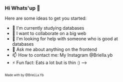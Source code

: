 ### Hi Whats'up 👋

Here are some ideas to get you started:

- 🌱 I'm currently studying databases
- 👯 I want to collaborate on a big web
- 🤔 I'm looking for help with someone who is good at databases
- 💬 Ask me about anything on the frontend
- 📫 How to contact me: My Instagram @Briella.yb
- ⚡ Fun fact: Eats a lot but is thin :)
-->


<!DOCTYPE html>
<html lang="en" >
<head>
  <meta charset="UTF-8">
  <title>CodePen - Solar System animation - Pure CSS</title>
  <link rel='stylesheet' href='https://fonts.googleapis.com/css?family=Lato:300'>
<link rel='stylesheet' href='https://cdnjs.cloudflare.com/ajax/libs/font-awesome/4.2.0/css/font-awesome.min.css'>
<style>
  *, *:before, *:after {
  padding: 0;
  margin: 0;
  box-sizing: border-box;
}

html, body {
  height: 100%;
  width: 100%;
}

body {
  font: normal 1em/1.45em "Helvetica Neue", Helvetica, Arial, sans-serif;
  -webkit-font-smoothing: antialiased;
  color: #fff;
  background: radial-gradient(ellipse at bottom, #1C2837 0%, #050608 100%);
  background-attachment: fixed;
}

h1 {
  font-weight: 300;
  font-size: 2.5em;
  text-transform: uppercase;
  font-family: Lato;
  line-height: 1.6em;
  letter-spacing: 0.1em;
}

a, a:visited {
  text-decoration: none;
  color: white;
  opacity: 0.7;
}
a:hover, a:visited:hover {
  opacity: 1;
}
a.icon, a:visited.icon {
  margin-right: 2px;
  padding: 3px;
}

.description {
  padding: 30px;
  position: absolute;
  top: 0;
  left: 0;
  width: 25%;
  z-index: 999;
}
.description p {
  font-size: 0.9em;
}
.description p + p {
  margin-top: 20px;
}
.description p.author {
  font-size: 0.7em;
}
.description p.author .fa-heart {
  color: #860014;
}

hr {
  margin: 26px 0;
  border: 0;
  border-top: 1px solid white;
  background: transparent;
  width: 25%;
  opacity: 0.1;
}

code {
  color: #ae94c0;
  font-family: Menlo, Monaco, Consolas, "Courier New", monospace;
  font-size: 0.9em;
}

.solar-syst {
  margin: 0 auto;
  width: 100%;
  height: 100%;
  position: relative;
}
.solar-syst:after {
  content: "";
  position: absolute;
  height: 2px;
  width: 2px;
  top: -2px;
  background: white;
  box-shadow: 709px 15px 0 0px rgba(255, 255, 255, 0.684) , 224px 158px 0 0px rgba(255,255,255, 0.965) , 910px 813px 0 0px rgba(255,255,255, 0.804) , 401px 32px 0 0px rgba(255,255,255, 0.514) , 1664px 1711px 0 0px rgba(255,255,255, 0.39) , 1481px 819px 0 0px rgba(255,255,255, 0.863) , 1195px 1311px 0 0px rgba(255,255,255, 0.567) , 835px 440px 0 0px rgba(255,255,255, 0.423) , 1372px 29px 0 0px rgba(255,255,255, 0.558) , 625px 609px 0 0px rgba(255,255,255, 0.644) , 253px 224px 0 0px rgba(255,255,255, 0.304) , 305px 43px 0 0px rgba(255,255,255, 0.569) , 387px 502px 0 0px rgba(255,255,255, 0.991) , 449px 1182px 0 0px rgba(255,255,255, 0.611) , 1560px 1717px 0 0px rgba(255,255,255, 0.985) , 1634px 438px 0 0px rgba(255,255,255, 0.437) , 598px 698px 0 0px rgba(255,255,255, 0.891) , 585px 1112px 0 0px rgba(255,255,255, 0.21) , 1651px 1075px 0 0px rgba(255,255,255, 0.536) , 425px 408px 0 0px rgba(255,255,255, 0.364) , 1661px 1010px 0 0px rgba(255,255,255, 0.48) , 1732px 1781px 0 0px rgba(255,255,255, 0.698) , 970px 949px 0 0px rgba(255,255,255, 0.808) , 1085px 1094px 0 0px rgba(255,255,255, 0.63) , 528px 265px 0 0px rgba(255,255,255, 0.106) , 1337px 804px 0 0px rgba(255,255,255, 0.64) , 1382px 1362px 0 0px rgba(255,255,255, 0.549) , 703px 57px 0 0px rgba(255,255,255, 0.568) , 1078px 1431px 0 0px rgba(255,255,255, 0.397) , 1127px 177px 0 0px rgba(255,255,255, 0.853) , 1203px 427px 0 0px rgba(255,255,255, 0.145) , 185px 267px 0 0px rgba(255,255,255, 0.686) , 1341px 1493px 0 0px rgba(255,255,255, 0.294) , 108px 1237px 0 0px rgba(255,255,255, 0.634) , 1651px 1760px 0 0px rgba(255,255,255, 0.614) , 1101px 1387px 0 0px rgba(255,255,255, 0.92) , 1184px 744px 0 0px rgba(255,255,255, 0.623) , 1670px 1576px 0 0px rgba(255,255,255, 0.894) , 504px 799px 0 0px rgba(255,255,255, 0.927) , 884px 1722px 0 0px rgba(255,255,255, 0.97) , 1619px 1539px 0 0px rgba(255,255,255, 0.86) , 1055px 156px 0 0px rgba(255,255,255, 0.281) , 771px 1064px 0 0px rgba(255,255,255, 0.947) , 1727px 1072px 0 0px rgba(255,255,255, 0.833) , 590px 617px 0 0px rgba(255,255,255, 0.718) , 825px 1096px 0 0px rgba(255,255,255, 0.469) , 821px 1483px 0 0px rgba(255,255,255, 0.83) , 167px 522px 0 0px rgba(255,255,255, 0.181) , 8px 1115px 0 0px rgba(255,255,255, 0.047) , 967px 1233px 0 0px rgba(255,255,255, 0.026) , 1196px 549px 0 0px rgba(255,255,255, 0.653) , 43px 884px 0 0px rgba(255,255,255, 0.311) , 347px 1088px 0 0px rgba(255,255,255, 0.725) , 392px 1536px 0 0px rgba(255,255,255, 0.683) , 661px 1441px 0 0px rgba(255,255,255, 0.493) , 747px 978px 0 0px rgba(255,255,255, 0.473) , 1233px 1443px 0 0px rgba(255,255,255, 0.949) , 1138px 1603px 0 0px rgba(255,255,255, 0.761) , 1748px 148px 0 0px rgba(255,255,255, 0.066) , 193px 328px 0 0px rgba(255,255,255, 0.654) , 1065px 692px 0 0px rgba(255,255,255, 0.872) , 1324px 1088px 0 0px rgba(255,255,255, 0.285) , 1382px 1755px 0 0px rgba(255,255,255, 0.594) , 779px 1732px 0 0px rgba(255,255,255, 0.576) , 621px 597px 0 0px rgba(255,255,255, 0.628) , 335px 662px 0 0px rgba(255,255,255, 0.484) , 1506px 1421px 0 0px rgba(255,255,255, 0.298) , 1091px 145px 0 0px rgba(255,255,255, 0.619) , 1113px 1037px 0 0px rgba(255,255,255, 0.511) , 257px 765px 0 0px rgba(255,255,255, 0.145) , 61px 1373px 0 0px rgba(255,255,255, 0.248) , 302px 1052px 0 0px rgba(255,255,255, 0.073) , 1438px 789px 0 0px rgba(255,255,255, 0.846) , 106px 531px 0 0px rgba(255,255,255, 0.241) , 987px 1599px 0 0px rgba(255,255,255, 0.104) , 224px 628px 0 0px rgba(255,255,255, 0.183) , 311px 1614px 0 0px rgba(255,255,255, 0.046) , 1353px 1273px 0 0px rgba(255,255,255, 0.056) , 1686px 1568px 0 0px rgba(255,255,255, 0.126) , 603px 1133px 0 0px rgba(255,255,255, 0.389) , 216px 332px 0 0px rgba(255,255,255, 0.89) , 732px 495px 0 0px rgba(255,255,255, 0.286) , 1790px 60px 0 0px rgba(255,255,255, 0.606) , 1639px 1693px 0 0px rgba(255,255,255, 0.35) , 988px 601px 0 0px rgba(255,255,255, 0.12) , 1670px 644px 0 0px rgba(255,255,255, 0.784) , 456px 1678px 0 0px rgba(255,255,255, 0.29) , 602px 1756px 0 0px rgba(255,255,255, 0.041) , 187px 466px 0 0px rgba(255,255,255, 0.854) , 680px 476px 0 0px rgba(255,255,255, 0.282) , 627px 1447px 0 0px rgba(255,255,255, 0.849) , 679px 506px 0 0px rgba(255,255,255, 0.832) , 1565px 1003px 0 0px rgba(255,255,255, 0.655) , 1366px 566px 0 0px rgba(255,255,255, 0.154) , 1239px 1331px 0 0px rgba(255,255,255, 0.056) , 1155px 781px 0 0px rgba(255,255,255, 0.124) , 530px 1209px 0 0px rgba(255,255,255, 0.76) , 1354px 1378px 0 0px rgba(255,255,255, 0.587) , 1556px 1662px 0 0px rgba(255,255,255, 0.937) , 627px 609px 0 0px rgba(255,255,255, 0.777) , 33px 1365px 0 0px rgba(255,255,255, 0.235) , 884px 1587px 0 0px rgba(255,255,255, 0.685) , 1029px 1469px 0 0px rgba(255,255,255, 0.764) , 320px 707px 0 0px rgba(255,255,255, 0.819) , 462px 379px 0 0px rgba(255,255,255, 0.551) , 1205px 695px 0 0px rgba(255,255,255, 0.431) , 1332px 137px 0 0px rgba(255,255,255, 0.387) , 565px 837px 0 0px rgba(255,255,255, 0.518) , 486px 947px 0 0px rgba(255,255,255, 0.645) , 1619px 523px 0 0px rgba(255,255,255, 0.275) , 36px 725px 0 0px rgba(255,255,255, 0.641) , 31px 1424px 0 0px rgba(255,255,255, 0.613) , 1135px 366px 0 0px rgba(255,255,255, 0.086) , 1350px 329px 0 0px rgba(255,255,255, 0.157) , 615px 1428px 0 0px rgba(255,255,255, 0.255) , 422px 992px 0 0px rgba(255,255,255, 0.023) , 1415px 894px 0 0px rgba(255,255,255, 0.904) , 1689px 1219px 0 0px rgba(255,255,255, 0.018) , 1433px 349px 0 0px rgba(255,255,255, 0.179) , 436px 1475px 0 0px rgba(255,255,255, 0.587) , 1716px 1410px 0 0px rgba(255,255,255, 0.855) , 1482px 1326px 0 0px rgba(255,255,255, 0.692) , 176px 577px 0 0px rgba(255,255,255, 0.994) , 580px 1682px 0 0px rgba(255,255,255, 0.462) , 1701px 11px 0 0px rgba(255,255,255, 0.168) , 694px 1254px 0 0px rgba(255,255,255, 0.22) , 836px 1411px 0 0px rgba(255,255,255, 0.221) , 1545px 1091px 0 0px rgba(255,255,255, 0.239) , 1658px 1683px 0 0px rgba(255,255,255, 0.528) , 419px 1670px 0 0px rgba(255,255,255, 0.399) , 1638px 1046px 0 0px rgba(255,255,255, 0.271) , 477px 302px 0 0px rgba(255,255,255, 0.648) , 686px 1182px 0 0px rgba(255,255,255, 0.223) , 1411px 1586px 0 0px rgba(255,255,255, 0.779) , 1195px 1648px 0 0px rgba(255,255,255, 0.529) , 794px 1003px 0 0px rgba(255,255,255, 0.721) , 1012px 976px 0 0px rgba(255,255,255, 0.961) , 682px 348px 0 0px rgba(255,255,255, 0.573) , 1026px 15px 0 0px rgba(255,255,255, 0.781) , 1660px 730px 0 0px rgba(255,255,255, 0.309) , 295px 490px 0 0px rgba(255,255,255, 0.067) , 517px 1743px 0 0px rgba(255,255,255, 0.117) , 665px 657px 0 0px rgba(255,255,255, 0.86) , 1173px 1678px 0 0px rgba(255,255,255, 0.908) , 1572px 359px 0 0px rgba(255,255,255, 0.5) , 623px 838px 0 0px rgba(255,255,255, 0.371) , 1271px 1589px 0 0px rgba(255,255,255, 0.746) , 954px 491px 0 0px rgba(255,255,255, 0.81) , 1020px 28px 0 0px rgba(255,255,255, 0.215) , 370px 1186px 0 0px rgba(255,255,255, 0.682) , 186px 1270px 0 0px rgba(255,255,255, 0.214) , 75px 632px 0 0px rgba(255,255,255, 0.949) , 228px 295px 0 0px rgba(255,255,255, 0.109) , 1578px 16px 0 0px rgba(255,255,255, 0.983) , 433px 812px 0 0px rgba(255,255,255, 0.202) , 514px 1599px 0 0px rgba(255,255,255, 0.114) , 1306px 835px 0 0px rgba(255,255,255, 0.206) , 677px 1147px 0 0px rgba(255,255,255, 0.615) , 814px 677px 0 0px rgba(255,255,255, 0.95) , 1192px 1695px 0 0px rgba(255,255,255, 0.472) , 1100px 897px 0 0px rgba(255,255,255, 0.269) , 710px 769px 0 0px rgba(255,255,255, 0.774) , 1457px 1252px 0 0px rgba(255,255,255, 0.303) , 1526px 1174px 0 0px rgba(255,255,255, 0.047) , 136px 1735px 0 0px rgba(255,255,255, 0.445) , 335px 39px 0 0px rgba(255,255,255, 0.524) , 94px 714px 0 0px rgba(255,255,255, 0.154) , 1785px 734px 0 0px rgba(255,255,255, 0.36) , 1364px 1243px 0 0px rgba(255,255,255, 0.917) , 1323px 1691px 0 0px rgba(255,255,255, 0.446) , 1755px 1362px 0 0px rgba(255,255,255, 0.769) , 651px 347px 0 0px rgba(255,255,255, 0.55) , 1182px 174px 0 0px rgba(255,255,255, 0.766) , 1799px 1190px 0 0px rgba(255,255,255, 0.249) , 1217px 912px 0 0px rgba(255,255,255, 0.851) , 1323px 1661px 0 0px rgba(255,255,255, 0.922) , 1388px 566px 0 0px rgba(255,255,255, 0.696) , 728px 1738px 0 0px rgba(255,255,255, 0.797) , 1620px 888px 0 0px rgba(255,255,255, 0.377) , 1705px 1016px 0 0px rgba(255,255,255, 0.529) , 183px 1035px 0 0px rgba(255,255,255, 0.579) , 1378px 518px 0 0px rgba(255,255,255, 0.979) , 450px 1164px 0 0px rgba(255,255,255, 0.563) , 266px 242px 0 0px rgba(255,255,255, 0.587) , 1206px 1652px 0 0px rgba(255,255,255, 0.798) , 1043px 297px 0 0px rgba(255,255,255, 0.062) , 1536px 28px 0 0px rgba(255,255,255, 0.961) , 644px 254px 0 0px rgba(255,255,255, 0.581) , 1029px 1075px 0 0px rgba(255,255,255, 0.627) , 1511px 1364px 0 0px rgba(255,255,255, 0.149) , 347px 898px 0 0px rgba(255,255,255, 0.627) , 1074px 1081px 0 0px rgba(255,255,255, 0.163) , 1389px 1491px 0 0px rgba(255,255,255, 0.273) , 720px 1361px 0 0px rgba(255,255,255, 0.136) , 1697px 1666px 0 0px rgba(255,255,255, 0.637) , 1099px 1614px 0 0px rgba(255,255,255, 0.982) , 615px 1337px 0 0px rgba(255,255,255, 0.885) , 986px 1016px 0 0px rgba(255,255,255, 0.734) , 884px 875px 0 0px rgba(255,255,255, 0.094) , 328px 792px 0 0px rgba(255,255,255, 0.137) , 877px 837px 0 0px rgba(255,255,255, 0.246) , 102px 1543px 0 0px rgba(255,255,255, 0.773) , 1137px 322px 0 0px rgba(255,255,255, 0.389) , 89px 480px 0 0px rgba(255,255,255, 0.897) , 836px 1036px 0 0px rgba(255,255,255, 0.792) , 1656px 1586px 0 0px rgba(255,255,255, 0.254) , 875px 1363px 0 0px rgba(255,255,255, 0.315) , 1034px 139px 0 0px rgba(255,255,255, 0.604) , 567px 1326px 0 0px rgba(255,255,255, 0.795) , 1350px 389px 0 0px rgba(255,255,255, 0.58) , 1375px 1148px 0 0px rgba(255,255,255, 0.238) , 1300px 1348px 0 0px rgba(255,255,255, 0.418) , 819px 551px 0 0px rgba(255,255,255, 0.763) , 711px 341px 0 0px rgba(255,255,255, 0.671) , 1001px 500px 0 0px rgba(255,255,255, 0.724) , 225px 1252px 0 0px rgba(255,255,255, 0.55) , 789px 784px 0 0px rgba(255,255,255, 0.273) , 1131px 1469px 0 0px rgba(255,255,255, 0.77) , 556px 1664px 0 0px rgba(255,255,255, 0.571) , 1100px 641px 0 0px rgba(255,255,255, 0.861) , 1710px 355px 0 0px rgba(255,255,255, 0.677) , 298px 936px 0 0px rgba(255,255,255, 0.229) , 1084px 1106px 0 0px rgba(255,255,255, 0.967) , 956px 1394px 0 0px rgba(255,255,255, 0.397) , 1706px 210px 0 0px rgba(255,255,255, 0.966) , 887px 469px 0 0px rgba(255,255,255, 0.308) , 1611px 357px 0 0px rgba(255,255,255, 0.798) , 968px 277px 0 0px rgba(255,255,255, 0.002) , 1310px 1460px 0 0px rgba(255,255,255, 0.973) , 1602px 136px 0 0px rgba(255,255,255, 0.333) , 1085px 330px 0 0px rgba(255,255,255, 0.427) , 1480px 1166px 0 0px rgba(255,255,255, 0.294) , 235px 648px 0 0px rgba(255,255,255, 0.542) , 722px 360px 0 0px rgba(255,255,255, 0.033) , 884px 1057px 0 0px rgba(255,255,255, 0.106) , 1385px 434px 0 0px rgba(255,255,255, 0.585) , 149px 1410px 0 0px rgba(255,255,255, 0.915) , 829px 181px 0 0px rgba(255,255,255, 0.626) , 206px 705px 0 0px rgba(255,255,255, 0.342) , 1092px 1377px 0 0px rgba(255,255,255, 0.706) , 1051px 212px 0 0px rgba(255,255,255, 0.743) , 394px 1155px 0 0px rgba(255,255,255, 0.423) , 1139px 1737px 0 0px rgba(255,255,255, 0.188) , 1344px 227px 0 0px rgba(255,255,255, 0.712) , 1639px 1320px 0 0px rgba(255,255,255, 0.71) , 262px 986px 0 0px rgba(255,255,255, 0.878) , 467px 638px 0 0px rgba(255,255,255, 0.085) , 1618px 265px 0 0px rgba(255,255,255, 0.671) , 248px 1262px 0 0px rgba(255,255,255, 0.942) , 1163px 1139px 0 0px rgba(255,255,255, 0.754) , 695px 1354px 0 0px rgba(255,255,255, 0.929) , 1349px 269px 0 0px rgba(255,255,255, 0.838) , 1791px 34px 0 0px rgba(255,255,255, 0.149) , 1566px 1606px 0 0px rgba(255,255,255, 0.18) , 998px 38px 0 0px rgba(255,255,255, 0.726) , 11px 1763px 0 0px rgba(255,255,255, 0.525) , 1116px 882px 0 0px rgba(255,255,255, 0.384) , 1703px 1011px 0 0px rgba(255,255,255, 0.238) , 1231px 421px 0 0px rgba(255,255,255, 0.369) , 1021px 133px 0 0px rgba(255,255,255, 0.166) , 774px 1610px 0 0px rgba(255,255,255, 0.837) , 928px 1555px 0 0px rgba(255,255,255, 0.383) , 1758px 1155px 0 0px rgba(255,255,255, 0.852) , 1459px 1473px 0 0px rgba(255,255,255, 0.207) , 1363px 1237px 0 0px rgba(255,255,255, 0.725) , 1241px 1221px 0 0px rgba(255,255,255, 0.921) , 78px 1143px 0 0px rgba(255,255,255, 0.541) , 617px 799px 0 0px rgba(255,255,255, 0.596) , 1312px 1680px 0 0px rgba(255,255,255, 0.867) , 884px 1409px 0 0px rgba(255,255,255, 0.486) , 196px 1507px 0 0px rgba(255,255,255, 0.311) , 1367px 188px 0 0px rgba(255,255,255, 0.139) , 1042px 279px 0 0px rgba(255,255,255, 0.414) , 705px 1395px 0 0px rgba(255,255,255, 0.921) , 1737px 1523px 0 0px rgba(255,255,255, 0.008) , 231px 608px 0 0px rgba(255,255,255, 0.239) , 860px 762px 0 0px rgba(255,255,255, 0.989) , 624px 224px 0 0px rgba(255,255,255, 0.536) , 1697px 407px 0 0px rgba(255,255,255, 0.73) , 1629px 1173px 0 0px rgba(255,255,255, 0.426) , 975px 1208px 0 0px rgba(255,255,255, 0.659) , 1767px 612px 0 0px rgba(255,255,255, 0.879) , 86px 695px 0 0px rgba(255,255,255, 0.67) , 580px 1186px 0 0px rgba(255,255,255, 0.875) , 1136px 1332px 0 0px rgba(255,255,255, 0.537) , 1107px 222px 0 0px rgba(255,255,255, 0.179) , 146px 723px 0 0px rgba(255,255,255, 0.42) , 1377px 1185px 0 0px rgba(255,255,255, 0.285) , 699px 473px 0 0px rgba(255,255,255, 0.321) , 1266px 178px 0 0px rgba(255,255,255, 0.341) , 920px 1370px 0 0px rgba(255,255,255, 0.774) , 1606px 57px 0 0px rgba(255,255,255, 0.929) , 1304px 1339px 0 0px rgba(255,255,255, 0.604) , 625px 1288px 0 0px rgba(255,255,255, 0.711) , 856px 1099px 0 0px rgba(255,255,255, 0.128) , 242px 789px 0 0px rgba(255,255,255, 0.345) , 162px 901px 0 0px rgba(255,255,255, 0.96) , 776px 1088px 0 0px rgba(255,255,255, 0.579) , 329px 1121px 0 0px rgba(255,255,255, 0.812) , 379px 1401px 0 0px rgba(255,255,255, 0.211) , 850px 1046px 0 0px rgba(255,255,255, 0.954) , 1101px 381px 0 0px rgba(255,255,255, 0.474) , 869px 262px 0 0px rgba(255,255,255, 0.773) , 731px 1086px 0 0px rgba(255,255,255, 0.16) , 1093px 782px 0 0px rgba(255,255,255, 0.868) , 1517px 559px 0 0px rgba(255,255,255, 0.285) , 535px 892px 0 0px rgba(255,255,255, 0.51) , 751px 276px 0 0px rgba(255,255,255, 0.683) , 1545px 40px 0 0px rgba(255,255,255, 0.378) , 472px 74px 0 0px rgba(255,255,255, 0.673) , 940px 1484px 0 0px rgba(255,255,255, 0.016) , 1426px 1496px 0 0px rgba(255,255,255, 0.068) , 1601px 1289px 0 0px rgba(255,255,255, 0.168) , 693px 1058px 0 0px rgba(255,255,255, 0.714) , 1456px 109px 0 0px rgba(255,255,255, 0.404) , 1679px 1111px 0 0px rgba(255,255,255, 0.962) , 747px 829px 0 0px rgba(255,255,255, 0.101) , 1723px 914px 0 0px rgba(255,255,255, 0.579) , 933px 243px 0 0px rgba(255,255,255, 0.633) , 1325px 620px 0 0px rgba(255,255,255, 0.602) , 693px 106px 0 0px rgba(255,255,255, 0.431) , 402px 35px 0 0px rgba(255,255,255, 0.6) , 62px 1339px 0 0px rgba(255,255,255, 0.834) , 290px 67px 0 0px rgba(255,255,255, 0.011) , 109px 845px 0 0px rgba(255,255,255, 0.374) , 768px 1198px 0 0px rgba(255,255,255, 0.009) , 992px 1435px 0 0px rgba(255,255,255, 0.069) , 1757px 1200px 0 0px rgba(255,255,255, 0.975) , 1027px 1020px 0 0px rgba(255,255,255, 0.3) , 1162px 1215px 0 0px rgba(255,255,255, 0.466) , 1383px 1646px 0 0px rgba(255,255,255, 0.419) , 815px 156px 0 0px rgba(255,255,255, 0.555) , 984px 1350px 0 0px rgba(255,255,255, 0.786) , 1758px 821px 0 0px rgba(255,255,255, 0.117) , 1039px 1195px 0 0px rgba(255,255,255, 0.766) , 1584px 717px 0 0px rgba(255,255,255, 0.436) , 537px 1391px 0 0px rgba(255,255,255, 0.898) , 895px 1762px 0 0px rgba(255,255,255, 0.968) , 716px 1755px 0 0px rgba(255,255,255, 0.492) , 1125px 639px 0 0px rgba(255,255,255, 0.404) , 778px 921px 0 0px rgba(255,255,255, 0.362) , 1301px 1087px 0 0px rgba(255,255,255, 0.676) , 1415px 748px 0 0px rgba(255,255,255, 0.634) , 435px 220px 0 0px rgba(255,255,255, 0.577) , 57px 68px 0 0px rgba(255,255,255, 0.359) , 1176px 567px 0 0px rgba(255,255,255, 0.486) , 28px 296px 0 0px rgba(255,255,255, 0.088) , 1562px 933px 0 0px rgba(255,255,255, 0.868) , 1454px 1196px 0 0px rgba(255,255,255, 0.314) , 1383px 450px 0 0px rgba(255,255,255, 0.175) , 615px 59px 0 0px rgba(255,255,255, 0.907) , 347px 1417px 0 0px rgba(255,255,255, 0.002) , 1496px 413px 0 0px rgba(255,255,255, 0.462) , 1122px 248px 0 0px rgba(255,255,255, 0.607) , 688px 1387px 0 0px rgba(255,255,255, 0.215) , 531px 1355px 0 0px rgba(255,255,255, 0.862) , 284px 466px 0 0px rgba(255,255,255, 0.646) , 720px 731px 0 0px rgba(255,255,255, 0.249) , 998px 1519px 0 0px rgba(255,255,255, 0.996) , 238px 251px 0 0px rgba(255,255,255, 0.827) , 1702px 422px 0 0px rgba(255,255,255, 0.752) , 665px 1370px 0 0px rgba(255,255,255, 0.133) , 716px 465px 0 0px rgba(255,255,255, 0.569) , 899px 1353px 0 0px rgba(255,255,255, 0.309) , 1514px 367px 0 0px rgba(255,255,255, 0.736) , 1286px 1468px 0 0px rgba(255,255,255, 0.577) , 715px 338px 0 0px rgba(255,255,255, 0.599) , 707px 952px 0 0px rgba(255,255,255, 0.94) , 1206px 796px 0 0px rgba(255,255,255, 0.651) , 1758px 1399px 0 0px rgba(255,255,255, 0.852) , 1581px 1285px 0 0px rgba(255,255,255, 0.742) , 1190px 91px 0 0px rgba(255,255,255, 0.748) , 1225px 954px 0 0px rgba(255,255,255, 0.269) , 513px 242px 0 0px rgba(255,255,255, 0.527) , 283px 14px 0 0px rgba(255,255,255, 0.584) , 1700px 23px 0 0px rgba(255,255,255, 0.983) , 900px 1606px 0 0px rgba(255,255,255, 0.661) , 1698px 1298px 0 0px rgba(255,255,255, 0.642) , 1620px 320px 0 0px rgba(255,255,255, 0.248) , 1461px 225px 0 0px rgba(255,255,255, 0.467) , 700px 798px 0 0px rgba(255,255,255, 0.935) , 427px 868px 0 0px rgba(255,255,255, 0.448) , 346px 1161px 0 0px rgba(255,255,255, 0.72) , 1265px 777px 0 0px rgba(255,255,255, 0.04) , 595px 1642px 0 0px rgba(255,255,255, 0.234) , 1705px 818px 0 0px rgba(255,255,255, 0.645) , 1427px 1170px 0 0px rgba(255,255,255, 0.348) , 284px 1711px 0 0px rgba(255,255,255, 0.359) , 1035px 1093px 0 0px rgba(255,255,255, 0.781) , 236px 1658px 0 0px rgba(255,255,255, 0.92) , 1486px 773px 0 0px rgba(255,255,255, 0.399) , 1389px 697px 0 0px rgba(255,255,255, 0.497) , 155px 1680px 0 0px rgba(255,255,255, 0.521) , 1033px 775px 0 0px rgba(255,255,255, 0.753) , 1076px 156px 0 0px rgba(255,255,255, 0.874) , 1404px 929px 0 0px rgba(255,255,255, 0.124) , 665px 324px 0 0px rgba(255,255,255, 0.798) , 1202px 539px 0 0px rgba(255,255,255, 0.58) , 659px 435px 0 0px rgba(255,255,255, 0.905) , 331px 822px 0 0px rgba(255,255,255, 0.008) , 411px 1036px 0 0px rgba(255,255,255, 0.231) , 285px 1150px 0 0px rgba(255,255,255, 0.878) , 923px 606px 0 0px rgba(255,255,255, 0.243) , 462px 1537px 0 0px rgba(255,255,255, 0.899) , 563px 1160px 0 0px rgba(255,255,255, 0.378) , 1764px 1168px 0 0px rgba(255,255,255, 0.39) , 144px 637px 0 0px rgba(255,255,255, 0.422) , 1700px 497px 0 0px rgba(255,255,255, 0.898) , 818px 1515px 0 0px rgba(255,255,255, 0.862) , 779px 1328px 0 0px rgba(255,255,255, 0.884) , 1793px 1780px 0 0px rgba(255,255,255, 0.023) , 166px 1677px 0 0px rgba(255,255,255, 0.635) , 1465px 465px 0 0px rgba(255,255,255, 0.802) , 311px 1266px 0 0px rgba(255,255,255, 0.461) , 1289px 264px 0 0px rgba(255,255,255, 0.109) , 1790px 1108px 0 0px rgba(255,255,255, 0.04) , 349px 1029px 0 0px rgba(255,255,255, 0.307) , 1479px 1052px 0 0px rgba(255,255,255, 0.854) , 1525px 595px 0 0px rgba(255,255,255, 0.516) , 1647px 384px 0 0px rgba(255,255,255, 0.692) , 1745px 1063px 0 0px rgba(255,255,255, 0.154) , 1336px 581px 0 0px rgba(255,255,255, 0.717) , 1014px 406px 0 0px rgba(255,255,255, 0.042) , 1256px 957px 0 0px rgba(255,255,255, 0.113) , 1403px 844px 0 0px rgba(255,255,255, 0.021) , 143px 514px 0 0px rgba(255,255,255, 0.946) , 375px 921px 0 0px rgba(255,255,255, 0.729) , 1632px 49px 0 0px rgba(255,255,255, 0.356) , 1145px 646px 0 0px rgba(255,255,255, 0.783) , 593px 713px 0 0px rgba(255,255,255, 0.838) , 841px 278px 0 0px rgba(255,255,255, 0.914) , 854px 1058px 0 0px rgba(255,255,255, 0.255) , 712px 1745px 0 0px rgba(255,255,255, 0.254) , 13px 1407px 0 0px rgba(255,255,255, 0.161) , 616px 1341px 0 0px rgba(255,255,255, 0.533) , 1581px 910px 0 0px rgba(255,255,255, 0.005) , 856px 760px 0 0px rgba(255,255,255, 0.988) , 1523px 90px 0 0px rgba(255,255,255, 0.705) , 1752px 793px 0 0px rgba(255,255,255, 0.247) , 1614px 1721px 0 0px rgba(255,255,255, 0.274) , 741px 1547px 0 0px rgba(255,255,255, 0.552) , 476px 1384px 0 0px rgba(255,255,255, 0.455) , 1624px 1676px 0 0px rgba(255,255,255, 0.91) , 556px 229px 0 0px rgba(255,255,255, 0.892) , 701px 1705px 0 0px rgba(255,255,255, 0.315) , 1537px 1073px 0 0px rgba(255,255,255, 0.441) , 537px 1701px 0 0px rgba(255,255,255, 0.018) , 130px 647px 0 0px rgba(255,255,255, 0.136) , 1099px 1034px 0 0px rgba(255,255,255, 0.897) , 781px 759px 0 0px rgba(255,255,255, 0.373) , 546px 620px 0 0px rgba(255,255,255, 0.236) , 1139px 948px 0 0px rgba(255,255,255, 0.035) , 1029px 605px 0 0px rgba(255,255,255, 0.83) , 1383px 1603px 0 0px rgba(255,255,255, 0.639) , 172px 889px 0 0px rgba(255,255,255, 0.155) , 467px 331px 0 0px rgba(255,255,255, 0.037) , 834px 1281px 0 0px rgba(255,255,255, 0.288) , 1760px 1137px 0 0px rgba(255,255,255, 0.708) , 432px 215px 0 0px rgba(255,255,255, 0.131) , 1474px 625px 0 0px rgba(255,255,255, 0.935) , 439px 138px 0 0px rgba(255,255,255, 0.064) , 1462px 184px 0 0px rgba(255,255,255, 0.044) , 1762px 1123px 0 0px rgba(255,255,255, 0.151) , 713px 1138px 0 0px rgba(255,255,255, 0.896) , 148px 1707px 0 0px rgba(255,255,255, 0.845) , 1393px 585px 0 0px rgba(255,255,255, 0.217) , 804px 335px 0 0px rgba(255,255,255, 0.727) , 1689px 1660px 0 0px rgba(255,255,255, 0.653) , 571px 940px 0 0px rgba(255,255,255, 0.815) , 728px 828px 0 0px rgba(255,255,255, 0.94) , 175px 1037px 0 0px rgba(255,255,255, 0.974) , 1349px 1545px 0 0px rgba(255,255,255, 0.685) , 1582px 1799px 0 0px rgba(255,255,255, 0.516) , 220px 1308px 0 0px rgba(255,255,255, 0.28) , 288px 928px 0 0px rgba(255,255,255, 0.989) , 31px 987px 0 0px rgba(255,255,255, 0.939) , 1501px 1603px 0 0px rgba(255,255,255, 0.185) , 347px 1300px 0 0px rgba(255,255,255, 0.583) , 1116px 1149px 0 0px rgba(255,255,255, 0.192) , 644px 1610px 0 0px rgba(255,255,255, 0.566) , 115px 945px 0 0px rgba(255,255,255, 0.227) , 875px 898px 0 0px rgba(255,255,255, 0.392) , 804px 1503px 0 0px rgba(255,255,255, 0.853) , 219px 130px 0 0px rgba(255,255,255, 0.371) , 254px 768px 0 0px rgba(255,255,255, 0.225) , 468px 727px 0 0px rgba(255,255,255, 0.148) , 1545px 435px 0 0px rgba(255,255,255, 0.626) , 131px 236px 0 0px rgba(255,255,255, 0.377) , 527px 372px 0 0px rgba(255,255,255, 0.11) , 908px 1494px 0 0px rgba(255,255,255, 0.07) , 819px 264px 0 0px rgba(255,255,255, 0.421) , 306px 587px 0 0px rgba(255,255,255, 0.215) , 704px 883px 0 0px rgba(255,255,255, 0.451) , 1489px 1064px 0 0px rgba(255,255,255, 0.839) , 659px 1235px 0 0px rgba(255,255,255, 0.536) , 1100px 509px 0 0px rgba(255,255,255, 0.47) , 11px 1610px 0 0px rgba(255,255,255, 0.381) , 1641px 1145px 0 0px rgba(255,255,255, 0.574) , 91px 55px 0 0px rgba(255,255,255, 0.37) , 1490px 59px 0 0px rgba(255,255,255, 0.097);
  border-radius: 100px;
}
.solar-syst div {
  border-radius: 1000px;
  top: 50%;
  left: 50%;
  position: absolute;
  z-index: 999;
}
.solar-syst div:not(.sun) {
  border: 1px solid rgba(102, 166, 229, 0.12);
}
.solar-syst div:not(.sun):before {
  left: 50%;
  border-radius: 100px;
  content: "";
  position: absolute;
}
.solar-syst div:not(.asteroids-belt):before {
  box-shadow: inset 0 6px 0 -2px rgba(0, 0, 0, 0.25);
}

.sun {
  background: radial-gradient(ellipse at center, #ffd000 1%, #f9b700 39%, #f9b700 39%, #e06317 100%);
  height: 40px;
  width: 40px;
  margin-top: -20px;
  margin-left: -20px;
  background-clip: padding-box;
  border: 0 !important;
  background-position: -28px -103px;
  background-size: 175%;
  box-shadow: 0 0 10px 2px rgba(255, 107, 0, 0.4), 0 0 22px 11px rgba(255, 203, 0, 0.13);
}

.mercury {
  height: 70px;
  width: 70px;
  margin-top: -35px;
  margin-left: -35px;
  -webkit-animation: orb 7.1867343561s linear infinite;
          animation: orb 7.1867343561s linear infinite;
}
.mercury:before {
  height: 4px;
  width: 4px;
  background: #9f5e26;
  margin-top: -2px;
  margin-left: -2px;
}

.venus {
  height: 100px;
  width: 100px;
  margin-top: -50px;
  margin-left: -50px;
  -webkit-animation: orb 18.4555338265s linear infinite;
          animation: orb 18.4555338265s linear infinite;
}
.venus:before {
  height: 8px;
  width: 8px;
  background: #BEB768;
  margin-top: -4px;
  margin-left: -4px;
}

.earth {
  height: 145px;
  width: 145px;
  margin-top: -72.5px;
  margin-left: -72.5px;
  -webkit-animation: orb 30s linear infinite;
          animation: orb 30s linear infinite;
}
.earth:before {
  height: 6px;
  width: 6px;
  background: #11abe9;
  margin-top: -3px;
  margin-left: -3px;
}
.earth:after {
  position: absolute;
  content: "";
  height: 18px;
  width: 18px;
  left: 50%;
  top: 0px;
  margin-left: -9px;
  margin-top: -9px;
  border-radius: 100px;
  box-shadow: 0 -10px 0 -8px grey;
  -webkit-animation: orb 2.2440352158s linear infinite;
          animation: orb 2.2440352158s linear infinite;
}

.mars {
  height: 190px;
  width: 190px;
  margin-top: -95px;
  margin-left: -95px;
  -webkit-animation: orb 56.4261314589s linear infinite;
          animation: orb 56.4261314589s linear infinite;
}
.mars:before {
  height: 6px;
  width: 6px;
  background: #cf3921;
  margin-top: -3px;
  margin-left: -3px;
}

.jupiter {
  height: 340px;
  width: 340px;
  margin-top: -170px;
  margin-left: -170px;
  -webkit-animation: orb 355.7228171013s linear infinite;
          animation: orb 355.7228171013s linear infinite;
}
.jupiter:before {
  height: 18px;
  width: 18px;
  background: #c76e2a;
  margin-top: -9px;
  margin-left: -9px;
}

.saturn {
  height: 440px;
  width: 440px;
  margin-top: -220px;
  margin-left: -220px;
  -webkit-animation: orb 882.6952471456s linear infinite;
          animation: orb 882.6952471456s linear infinite;
}
.saturn:before {
  height: 12px;
  width: 12px;
  background: #e7c194;
  margin-top: -6px;
  margin-left: -6px;
}
.saturn:after {
  position: absolute;
  content: "";
  height: 2.34%;
  width: 4.676%;
  left: 50%;
  top: 0px;
  transform: rotateZ(-52deg);
  margin-left: -2.3%;
  margin-top: -1.2%;
  border-radius: 50% 50% 50% 50%;
  box-shadow: 0 1px 0 1px #987641, 3px 1px 0 #987641, -3px 1px 0 #987641;
  -webkit-animation: orb 882.6952471456s linear infinite;
          animation: orb 882.6952471456s linear infinite;
  animation-direction: reverse;
  transform-origin: 52% 60%;
}

.uranus {
  height: 520px;
  width: 520px;
  margin-top: -260px;
  margin-left: -260px;
  -webkit-animation: orb 2512.4001967933s linear infinite;
          animation: orb 2512.4001967933s linear infinite;
}
.uranus:before {
  height: 10px;
  width: 10px;
  background: #b5e3e3;
  margin-top: -5px;
  margin-left: -5px;
}

.neptune {
  height: 630px;
  width: 630px;
  margin-top: -315px;
  margin-left: -315px;
  -webkit-animation: orb 4911.7838624549s linear infinite;
          animation: orb 4911.7838624549s linear infinite;
}
.neptune:before {
  height: 10px;
  width: 10px;
  background: #175e9e;
  margin-top: -5px;
  margin-left: -5px;
}

.asteroids-belt {
  opacity: 0.7;
  border-color: transparent !important;
  height: 300px;
  width: 300px;
  margin-top: -150px;
  margin-left: -150px;
  -webkit-animation: orb 179.9558282773s linear infinite;
          animation: orb 179.9558282773s linear infinite;
  overflow: hidden;
}
.asteroids-belt:before {
  top: 50%;
  height: 210px;
  width: 210px;
  margin-left: -105px;
  margin-top: -105px;
  background: transparent;
  border-radius: 140px !important;
  box-shadow: -26px 101px 0 -104px rgba(255, 255, 255, 0.841) , 80px 82px 0 -104px rgba(255,255,255, 0.306) , -141px 85px 0 -104px rgba(255,255,255, 0.913) , -140px 2px 0 -104px rgba(255,255,255, 0.694) , 6px -48px 0 -104px rgba(255,255,255, 0.675) , -112px -48px 0 -104px rgba(255,255,255, 0.197) , 105px 59px 0 -104px rgba(255,255,255, 0.847) , -32px 28px 0 -104px rgba(255,255,255, 0.34) , 56px -89px 0 -104px rgba(255,255,255, 0.564) , 17px -19px 0 -104px rgba(255,255,255, 0.164) , 9px -99px 0 -104px rgba(255,255,255, 0.431) , -6px 89px 0 -104px rgba(255,255,255, 0.431) , -102px -28px 0 -104px rgba(255,255,255, 0.675) , 94px 110px 0 -104px rgba(255,255,255, 0.157) , 36px 7px 0 -104px rgba(255,255,255, 0.376) , 111px 140px 0 -104px rgba(255,255,255, 0.51) , 98px 71px 0 -104px rgba(255,255,255, 0.847) , -22px -63px 0 -104px rgba(255,255,255, 0.299) , 43px 37px 0 -104px rgba(255,255,255, 0.54) , 22px -57px 0 -104px rgba(255,255,255, 0.626) , 42px 43px 0 -104px rgba(255,255,255, 0.913) , -58px 19px 0 -104px rgba(255,255,255, 0.154) , 11px 139px 0 -104px rgba(255,255,255, 0.472) , 145px -29px 0 -104px rgba(255,255,255, 0.883) , 74px 77px 0 -104px rgba(255,255,255, 0.803) , 11px 26px 0 -104px rgba(255,255,255, 0.099) , -32px 128px 0 -104px rgba(255,255,255, 0.667) , -18px -59px 0 -104px rgba(255,255,255, 0.952) , -144px 48px 0 -104px rgba(255,255,255, 0.414) , 45px 33px 0 -104px rgba(255,255,255, 0.748) , -96px 52px 0 -104px rgba(255,255,255, 0.84) , -144px -52px 0 -104px rgba(255,255,255, 0.667) , 96px -24px 0 -104px rgba(255,255,255, 0.211) , 136px -69px 0 -104px rgba(255,255,255, 0.853) , 2px 54px 0 -104px rgba(255,255,255, 0.296) , -93px 118px 0 -104px rgba(255,255,255, 0.85) , -124px -21px 0 -104px rgba(255,255,255, 0.529) , 109px 63px 0 -104px rgba(255,255,255, 0.433) , -4px 131px 0 -104px rgba(255,255,255, 0.456) , 34px 96px 0 -104px rgba(255,255,255, 0.163) , 132px 52px 0 -104px rgba(255,255,255, 0.311) , -58px -61px 0 -104px rgba(255,255,255, 0.829) , 54px -37px 0 -104px rgba(255,255,255, 0.37) , -124px -68px 0 -104px rgba(255,255,255, 0.725) , 107px -45px 0 -104px rgba(255,255,255, 0.481) , -1px 144px 0 -104px rgba(255,255,255, 0.973) , -96px -102px 0 -104px rgba(255,255,255, 0.945) , -6px -89px 0 -104px rgba(255,255,255, 0.919) , 16px -120px 0 -104px rgba(255,255,255, 0.32) , 107px 91px 0 -104px rgba(255,255,255, 0.292) , -61px 101px 0 -104px rgba(255,255,255, 0.043) , -104px -135px 0 -104px rgba(255,255,255, 0.643) , -1px -39px 0 -104px rgba(255,255,255, 0.18) , -59px 94px 0 -104px rgba(255,255,255, 0.27) , 103px 69px 0 -104px rgba(255,255,255, 0.927) , 140px 2px 0 -104px rgba(255,255,255, 0.13) , 143px -118px 0 -104px rgba(255,255,255, 0.732) , -137px 25px 0 -104px rgba(255,255,255, 0.549) , -16px -32px 0 -104px rgba(255,255,255, 0.691) , 129px 13px 0 -104px rgba(255,255,255, 0.415) , 29px 94px 0 -104px rgba(255,255,255, 0.332) , -111px 132px 0 -104px rgba(255,255,255, 0.453) , 145px 75px 0 -104px rgba(255,255,255, 0.956) , -127px 101px 0 -104px rgba(255,255,255, 0.308) , -119px 80px 0 -104px rgba(255,255,255, 0.564) , -77px 120px 0 -104px rgba(255,255,255, 0.272) , 32px 4px 0 -104px rgba(255,255,255, 0.248) , 68px -124px 0 -104px rgba(255,255,255, 0.733) , -44px -103px 0 -104px rgba(255,255,255, 0.663) , 44px -21px 0 -104px rgba(255,255,255, 0.851) , 97px -120px 0 -104px rgba(255,255,255, 0.853) , -58px 69px 0 -104px rgba(255,255,255, 0.957) , -21px -101px 0 -104px rgba(255,255,255, 0.499) , 34px 42px 0 -104px rgba(255,255,255, 0.342) , 9px -7px 0 -104px rgba(255,255,255, 0.72) , 115px -61px 0 -104px rgba(255,255,255, 0.561) , 70px -80px 0 -104px rgba(255,255,255, 0.458) , 115px 6px 0 -104px rgba(255,255,255, 0.982) , -73px -7px 0 -104px rgba(255,255,255, 0.032) , -36px -25px 0 -104px rgba(255,255,255, 0.371) , 125px 64px 0 -104px rgba(255,255,255, 0.936) , 35px -75px 0 -104px rgba(255,255,255, 0.75) , 128px 17px 0 -104px rgba(255,255,255, 0.072) , 107px 46px 0 -104px rgba(255,255,255, 0.594) , 68px 50px 0 -104px rgba(255,255,255, 0.005) , 111px 119px 0 -104px rgba(255,255,255, 0.085) , 62px 78px 0 -104px rgba(255,255,255, 0.894) , -136px -21px 0 -104px rgba(255,255,255, 0.514) , 22px 70px 0 -104px rgba(255,255,255, 0.453) , 52px -79px 0 -104px rgba(255,255,255, 0.288) , -121px 130px 0 -104px rgba(255,255,255, 0.731) , 102px -3px 0 -104px rgba(255,255,255, 0.641) , 53px -144px 0 -104px rgba(255,255,255, 0.769) , 12px 106px 0 -104px rgba(255,255,255, 0.179) , 57px -34px 0 -104px rgba(255,255,255, 0.598) , 102px -137px 0 -104px rgba(255,255,255, 0.462) , 76px 71px 0 -104px rgba(255,255,255, 0.27) , 15px 55px 0 -104px rgba(255,255,255, 0.054) , 65px -40px 0 -104px rgba(255,255,255, 0.259) , 135px 138px 0 -104px rgba(255,255,255, 0.59) , -92px 124px 0 -104px rgba(255,255,255, 0.438) , -32px -10px 0 -104px rgba(255,255,255, 0.979) , 52px -108px 0 -104px rgba(255,255,255, 0.288) , 21px -21px 0 -104px rgba(255,255,255, 0.389) , 113px 26px 0 -104px rgba(255,255,255, 0.883) , 31px 95px 0 -104px rgba(255,255,255, 0.535) , -64px 114px 0 -104px rgba(255,255,255, 0.131) , 18px 140px 0 -104px rgba(255,255,255, 0.535) , -87px -56px 0 -104px rgba(255,255,255, 0.333) , 131px -93px 0 -104px rgba(255,255,255, 0.34) , 131px 127px 0 -104px rgba(255,255,255, 0.385) , -83px -144px 0 -104px rgba(255,255,255, 0.611) , -60px 104px 0 -104px rgba(255,255,255, 0.945) , -1px 22px 0 -104px rgba(255,255,255, 0.678) , -5px -33px 0 -104px rgba(255,255,255, 0.827) , -41px 2px 0 -104px rgba(255,255,255, 0.274) , -44px 32px 0 -104px rgba(255,255,255, 0.687) , 128px -4px 0 -104px rgba(255,255,255, 0.284) , 119px 36px 0 -104px rgba(255,255,255, 0.941) , -96px -19px 0 -104px rgba(255,255,255, 0.829) , 9px -108px 0 -104px rgba(255,255,255, 0.632) , -98px 104px 0 -104px rgba(255,255,255, 0.196) , -51px 86px 0 -104px rgba(255,255,255, 0.941) , -99px 104px 0 -104px rgba(255,255,255, 0.154) , -111px 118px 0 -104px rgba(255,255,255, 0.238) , -24px 10px 0 -104px rgba(255,255,255, 0.174) , -137px 89px 0 -104px rgba(255,255,255, 0.645) , 50px 89px 0 -104px rgba(255,255,255, 0.065) , 118px -38px 0 -104px rgba(255,255,255, 0.864) , -22px -115px 0 -104px rgba(255,255,255, 0.149) , 101px 104px 0 -104px rgba(255,255,255, 0.329) , -29px 145px 0 -104px rgba(255,255,255, 0.111) , 50px 39px 0 -104px rgba(255,255,255, 0.835) , -124px -33px 0 -104px rgba(255,255,255, 0.475) , -61px 84px 0 -104px rgba(255,255,255, 0.298) , 96px -139px 0 -104px rgba(255,255,255, 0.934) , 86px 25px 0 -104px rgba(255,255,255, 0.709) , -136px -68px 0 -104px rgba(255,255,255, 0.634) , -104px 142px 0 -104px rgba(255,255,255, 0.747) , -107px 44px 0 -104px rgba(255,255,255, 0.79) , -33px -25px 0 -104px rgba(255,255,255, 0.243) , -2px -67px 0 -104px rgba(255,255,255, 0.849) , -60px 65px 0 -104px rgba(255,255,255, 0.134) , -132px 81px 0 -104px rgba(255,255,255, 0.7) , 141px -95px 0 -104px rgba(255,255,255, 0.765) , 75px -126px 0 -104px rgba(255,255,255, 0.279) , 136px -103px 0 -104px rgba(255,255,255, 0.448) , 144px 126px 0 -104px rgba(255,255,255, 0.916) , -2px 26px 0 -104px rgba(255,255,255, 0.225) , -81px -3px 0 -104px rgba(255,255,255, 0.966) , -89px -88px 0 -104px rgba(255,255,255, 0.212) , 81px 84px 0 -104px rgba(255,255,255, 0.194) , -89px -26px 0 -104px rgba(255,255,255, 0.094) , 119px -122px 0 -104px rgba(255,255,255, 0.083) , -104px -12px 0 -104px rgba(255,255,255, 0.68) , 55px 57px 0 -104px rgba(255,255,255, 0.593) , 57px -68px 0 -104px rgba(255,255,255, 0.022) , -57px 32px 0 -104px rgba(255,255,255, 0.662) , -10px -7px 0 -104px rgba(255,255,255, 0.741) , -37px -121px 0 -104px rgba(255,255,255, 0.228) , -108px -101px 0 -104px rgba(255,255,255, 0.037) , 100px -106px 0 -104px rgba(255,255,255, 0.718) , -83px 47px 0 -104px rgba(255,255,255, 0.083) , -81px -123px 0 -104px rgba(255,255,255, 0.568) , 127px -11px 0 -104px rgba(255,255,255, 0.766) , 110px 100px 0 -104px rgba(255,255,255, 0.639) , 130px -44px 0 -104px rgba(255,255,255, 0.36) , 50px -38px 0 -104px rgba(255,255,255, 0.294) , -82px 102px 0 -104px rgba(255,255,255, 0.048) , -137px 125px 0 -104px rgba(255,255,255, 0.231) , 20px -60px 0 -104px rgba(255,255,255, 0.894) , 71px -20px 0 -104px rgba(255,255,255, 0.375) , 96px -94px 0 -104px rgba(255,255,255, 0.883) , 53px 71px 0 -104px rgba(255,255,255, 0.73) , -107px -85px 0 -104px rgba(255,255,255, 0.504) , 102px 82px 0 -104px rgba(255,255,255, 0.232) , -1px 77px 0 -104px rgba(255,255,255, 0.983) , 124px 16px 0 -104px rgba(255,255,255, 0.335) , -8px -121px 0 -104px rgba(255,255,255, 0.795) , 14px -120px 0 -104px rgba(255,255,255, 0.236) , 52px 30px 0 -104px rgba(255,255,255, 0.33) , -18px -87px 0 -104px rgba(255,255,255, 0.917) , -56px 99px 0 -104px rgba(255,255,255, 0.567) , 28px 106px 0 -104px rgba(255,255,255, 0.912) , -71px 67px 0 -104px rgba(255,255,255, 0.586) , 14px -10px 0 -104px rgba(255,255,255, 0.105) , -47px -81px 0 -104px rgba(255,255,255, 0.252) , -94px 75px 0 -104px rgba(255,255,255, 0.533) , 110px -14px 0 -104px rgba(255,255,255, 0.472) , 24px -16px 0 -104px rgba(255,255,255, 0.608) , -41px 113px 0 -104px rgba(255,255,255, 0.296) , 137px -50px 0 -104px rgba(255,255,255, 0.119) , -54px 33px 0 -104px rgba(255,255,255, 0.941) , 134px 63px 0 -104px rgba(255,255,255, 0.63) , 113px -57px 0 -104px rgba(255,255,255, 0.122) , 58px -11px 0 -104px rgba(255,255,255, 0.91) , 32px 47px 0 -104px rgba(255,255,255, 0.632) , 135px 40px 0 -104px rgba(255,255,255, 0.698) , -133px 69px 0 -104px rgba(255,255,255, 0.062) , -45px -87px 0 -104px rgba(255,255,255, 0.634) , -76px 52px 0 -104px rgba(255,255,255, 0.107) , 136px -34px 0 -104px rgba(255,255,255, 0.09) , 12px -66px 0 -104px rgba(255,255,255, 0.508) , -125px -137px 0 -104px rgba(255,255,255, 0.355) , 54px 94px 0 -104px rgba(255,255,255, 0.801) , 121px -62px 0 -104px rgba(255,255,255, 0.675) , -37px 109px 0 -104px rgba(255,255,255, 0.995) , 2px -126px 0 -104px rgba(255,255,255, 0.748) , 139px -45px 0 -104px rgba(255,255,255, 0.216) , 36px 31px 0 -104px rgba(255,255,255, 0.993) , 32px 115px 0 -104px rgba(255,255,255, 0.948) , 68px -101px 0 -104px rgba(255,255,255, 0.174) , 113px -114px 0 -104px rgba(255,255,255, 0.272) , 63px 63px 0 -104px rgba(255,255,255, 0.118) , 106px -127px 0 -104px rgba(255,255,255, 0.667) , -1px -131px 0 -104px rgba(255,255,255, 0.698) , -45px -40px 0 -104px rgba(255,255,255, 0.046) , 107px 40px 0 -104px rgba(255,255,255, 0.162) , -36px -55px 0 -104px rgba(255,255,255, 0.877) , -105px -49px 0 -104px rgba(255,255,255, 0.934) , 100px -106px 0 -104px rgba(255,255,255, 0.232) , -19px 54px 0 -104px rgba(255,255,255, 0.164) , -80px 143px 0 -104px rgba(255,255,255, 0.125) , -47px -35px 0 -104px rgba(255,255,255, 0.496) , -92px -47px 0 -104px rgba(255,255,255, 0.555) , -94px -70px 0 -104px rgba(255,255,255, 0.053) , -40px -63px 0 -104px rgba(255,255,255, 0.403) , -58px 56px 0 -104px rgba(255,255,255, 0.056) , -123px 116px 0 -104px rgba(255,255,255, 0.586) , 37px -62px 0 -104px rgba(255,255,255, 0.836) , -76px -49px 0 -104px rgba(255,255,255, 0.688) , -63px 139px 0 -104px rgba(255,255,255, 0.586) , -24px 142px 0 -104px rgba(255,255,255, 0.213) , -71px -44px 0 -104px rgba(255,255,255, 0.131) , -25px 57px 0 -104px rgba(255,255,255, 0.429) , 99px 44px 0 -104px rgba(255,255,255, 0.63) , 24px -139px 0 -104px rgba(255,255,255, 0.32) , 118px -94px 0 -104px rgba(255,255,255, 0.586) , -47px 26px 0 -104px rgba(255,255,255, 0.148) , 44px -52px 0 -104px rgba(255,255,255, 0.946) , 132px -35px 0 -104px rgba(255,255,255, 0.505) , 133px -114px 0 -104px rgba(255,255,255, 0.24) , 2px -95px 0 -104px rgba(255,255,255, 0.969) , 27px -4px 0 -104px rgba(255,255,255, 0.129) , 141px -58px 0 -104px rgba(255,255,255, 0.186) , -21px 118px 0 -104px rgba(255,255,255, 0.888) , 79px 93px 0 -104px rgba(255,255,255, 0.687) , 49px -23px 0 -104px rgba(255,255,255, 0.522) , -123px 0px 0 -104px rgba(255,255,255, 0.955) , -42px -82px 0 -104px rgba(255,255,255, 0.182) , -100px 8px 0 -104px rgba(255,255,255, 0.93) , 94px -129px 0 -104px rgba(255,255,255, 0.879) , -121px 81px 0 -104px rgba(255,255,255, 0.388) , 20px -41px 0 -104px rgba(255,255,255, 0.262) , -126px -89px 0 -104px rgba(255,255,255, 0.451) , 56px -22px 0 -104px rgba(255,255,255, 0.538) , -62px 54px 0 -104px rgba(255,255,255, 0.236) , -56px -111px 0 -104px rgba(255,255,255, 0.389) , -143px 13px 0 -104px rgba(255,255,255, 0.529) , 109px -75px 0 -104px rgba(255,255,255, 0.786) , 5px 72px 0 -104px rgba(255,255,255, 0.493) , -2px 138px 0 -104px rgba(255,255,255, 0.732) , -51px 145px 0 -104px rgba(255,255,255, 0.554) , 30px -72px 0 -104px rgba(255,255,255, 0.532) , 111px -139px 0 -104px rgba(255,255,255, 0.287) , -24px -24px 0 -104px rgba(255,255,255, 0.098) , 105px 31px 0 -104px rgba(255,255,255, 0.687) , -13px 41px 0 -104px rgba(255,255,255, 0.98) , -39px 121px 0 -104px rgba(255,255,255, 0.367) , -56px -6px 0 -104px rgba(255,255,255, 0.679) , -140px 100px 0 -104px rgba(255,255,255, 0.968) , -56px 117px 0 -104px rgba(255,255,255, 0.803) , -130px -6px 0 -104px rgba(255,255,255, 0.301) , -81px 37px 0 -104px rgba(255,255,255, 0.547) , 125px -80px 0 -104px rgba(255,255,255, 0.817) , 43px 4px 0 -104px rgba(255,255,255, 0.284) , 126px 67px 0 -104px rgba(255,255,255, 0.294) , -9px -138px 0 -104px rgba(255,255,255, 0.543) , 104px -75px 0 -104px rgba(255,255,255, 0.895) , -86px 65px 0 -104px rgba(255,255,255, 0.183) , -126px -144px 0 -104px rgba(255,255,255, 0.393) , 60px -93px 0 -104px rgba(255,255,255, 0.18) , 99px 68px 0 -104px rgba(255,255,255, 0.092) , -86px 71px 0 -104px rgba(255,255,255, 0.36) , 130px 120px 0 -104px rgba(255,255,255, 0.929) , 124px 36px 0 -104px rgba(255,255,255, 0.392) , 1px 51px 0 -104px rgba(255,255,255, 0.858) , -85px 84px 0 -104px rgba(255,255,255, 0.235) , 126px -114px 0 -104px rgba(255,255,255, 0.461) , -66px 81px 0 -104px rgba(255,255,255, 0.879) , -84px -82px 0 -104px rgba(255,255,255, 0.141) , -37px -42px 0 -104px rgba(255,255,255, 0.342) , 35px -63px 0 -104px rgba(255,255,255, 0.008) , 127px -64px 0 -104px rgba(255,255,255, 0.447) , -17px -15px 0 -104px rgba(255,255,255, 0.088) , -92px 139px 0 -104px rgba(255,255,255, 0.996) , 33px 38px 0 -104px rgba(255,255,255, 0.77) , 67px 75px 0 -104px rgba(255,255,255, 0.023) , 93px 121px 0 -104px rgba(255,255,255, 0.605) , 17px 9px 0 -104px rgba(255,255,255, 0.388) , -128px -12px 0 -104px rgba(255,255,255, 0.627) , -4px -88px 0 -104px rgba(255,255,255, 0.986) , -9px -141px 0 -104px rgba(255,255,255, 0.759) , 124px -89px 0 -104px rgba(255,255,255, 0.43) , -52px 17px 0 -104px rgba(255,255,255, 0.77) , 103px -33px 0 -104px rgba(255,255,255, 0.57) , 100px -48px 0 -104px rgba(255,255,255, 0.601) , -94px -126px 0 -104px rgba(255,255,255, 0.43) , -18px 109px 0 -104px rgba(255,255,255, 0.827) , -104px 17px 0 -104px rgba(255,255,255, 0.224) , 114px 9px 0 -104px rgba(255,255,255, 0.509) , 117px 79px 0 -104px rgba(255,255,255, 0.113) , 94px 134px 0 -104px rgba(255,255,255, 0.076) , -3px -113px 0 -104px rgba(255,255,255, 0.732) , -73px -53px 0 -104px rgba(255,255,255, 0.423) , -42px -70px 0 -104px rgba(255,255,255, 0.377) , 127px -7px 0 -104px rgba(255,255,255, 0.228) , 118px 25px 0 -104px rgba(255,255,255, 0.706) , -60px -26px 0 -104px rgba(255,255,255, 0.663) , 48px -117px 0 -104px rgba(255,255,255, 0.045) , -72px 18px 0 -104px rgba(255,255,255, 0.034) , 109px 143px 0 -104px rgba(255,255,255, 0.5) , -111px 85px 0 -104px rgba(255,255,255, 0.579) , -44px -103px 0 -104px rgba(255,255,255, 0.082) , -39px 35px 0 -104px rgba(255,255,255, 0.694) , 100px 25px 0 -104px rgba(255,255,255, 0.044) , 127px -116px 0 -104px rgba(255,255,255, 0.06) , 76px -33px 0 -104px rgba(255,255,255, 0.764) , 68px -61px 0 -104px rgba(255,255,255, 0.875) , -133px 134px 0 -104px rgba(255,255,255, 0.138) , 105px 52px 0 -104px rgba(255,255,255, 0.537) , -105px -59px 0 -104px rgba(255,255,255, 0.36) , 101px -49px 0 -104px rgba(255,255,255, 0.608) , -52px -9px 0 -104px rgba(255,255,255, 0.245) , 108px 116px 0 -104px rgba(255,255,255, 0.573) , -106px -54px 0 -104px rgba(255,255,255, 0.052) , -111px 108px 0 -104px rgba(255,255,255, 0.373) , -29px 60px 0 -104px rgba(255,255,255, 0.486) , -132px -49px 0 -104px rgba(255,255,255, 0.401) , -139px -10px 0 -104px rgba(255,255,255, 0.832) , 7px 116px 0 -104px rgba(255,255,255, 0.148) , 64px 74px 0 -104px rgba(255,255,255, 0.046) , -39px -84px 0 -104px rgba(255,255,255, 0.386) , 121px -34px 0 -104px rgba(255,255,255, 0.763) , 46px 46px 0 -104px rgba(255,255,255, 0.826) , 58px -40px 0 -104px rgba(255,255,255, 0.847) , 14px 137px 0 -104px rgba(255,255,255, 0.55) , 49px 20px 0 -104px rgba(255,255,255, 0.336) , 41px 95px 0 -104px rgba(255,255,255, 0.459) , -122px 77px 0 -104px rgba(255,255,255, 0.162) , -97px 137px 0 -104px rgba(255,255,255, 0.956) , -6px -15px 0 -104px rgba(255,255,255, 0.788) , 12px 21px 0 -104px rgba(255,255,255, 0.706) , 36px -130px 0 -104px rgba(255,255,255, 0.337) , 86px -132px 0 -104px rgba(255,255,255, 0.412) , 140px -130px 0 -104px rgba(255,255,255, 0.878) , 49px 129px 0 -104px rgba(255,255,255, 0.281) , 95px 42px 0 -104px rgba(255,255,255, 0.852) , -69px -34px 0 -104px rgba(255,255,255, 0.407) , 15px 109px 0 -104px rgba(255,255,255, 0.141) , -126px -96px 0 -104px rgba(255,255,255, 0.48) , 34px -79px 0 -104px rgba(255,255,255, 0.104) , 125px 78px 0 -104px rgba(255,255,255, 0.535) , -2px -121px 0 -104px rgba(255,255,255, 0.338) , 52px 126px 0 -104px rgba(255,255,255, 0.073) , -42px -56px 0 -104px rgba(255,255,255, 0.046) , 137px -56px 0 -104px rgba(255,255,255, 0.543) , 141px 123px 0 -104px rgba(255,255,255, 0.481) , 57px 35px 0 -104px rgba(255,255,255, 0.907) , 80px 110px 0 -104px rgba(255,255,255, 0.647) , -125px -81px 0 -104px rgba(255,255,255, 0.022) , -31px 63px 0 -104px rgba(255,255,255, 0.675) , -27px 100px 0 -104px rgba(255,255,255, 0.084) , 3px -124px 0 -104px rgba(255,255,255, 0.971) , 78px 64px 0 -104px rgba(255,255,255, 0.253) , -141px 44px 0 -104px rgba(255,255,255, 0.03) , -138px 73px 0 -104px rgba(255,255,255, 0.871) , 17px 2px 0 -104px rgba(255,255,255, 0.541) , -115px -27px 0 -104px rgba(255,255,255, 0.393) , 5px -88px 0 -104px rgba(255,255,255, 0.63) , 59px 100px 0 -104px rgba(255,255,255, 0.97) , -89px -23px 0 -104px rgba(255,255,255, 0.045) , 0px 96px 0 -104px rgba(255,255,255, 0.659) , -114px -91px 0 -104px rgba(255,255,255, 0.463) , 62px -128px 0 -104px rgba(255,255,255, 0.373) , -107px 4px 0 -104px rgba(255,255,255, 0.285) , -5px -56px 0 -104px rgba(255,255,255, 0.52) , -57px -75px 0 -104px rgba(255,255,255, 0.345) , -102px 9px 0 -104px rgba(255,255,255, 0.323) , 140px 111px 0 -104px rgba(255,255,255, 0.712);
}

.pluto {
  height: 780px;
  width: 780px;
  margin-top: -450px;
  margin-left: -320px;
  -webkit-animation: orb 7439.7074054575s linear infinite;
          animation: orb 7439.7074054575s linear infinite;
}
.pluto:before {
  height: 3px;
  width: 3px;
  background: #fff;
  margin-top: -1.5px;
  margin-left: -1.5px;
}

.hide {
  display: none;
}

.links {
  margin-top: 5px !important;
  font-size: 1em !important;
}

@-webkit-keyframes orb {
  from {
    transform: rotate(0deg);
  }
  to {
    transform: rotate(-360deg);
  }
}

@keyframes orb {
  from {
    transform: rotate(0deg);
  }
  to {
    transform: rotate(-360deg);
  }
}
</style>
</head>
<body>
<!-- partial:index.partial.html -->
<div class='description'>
  <p class='hide'>
  <p class='author'>
    Made with
    <i class='fa fa-github-alt'></i>
    by @BrieLLa.Yb
  </p>
  <p class='links'>
    <a class='fa fa-instagram' href='https://instagram.com/briella.yb' target='_blank'></a>
    <a class='fa fa-github-alt' href='https://github.com/briellaYourBae' target='_blank'></a>
    <a class='fa fa-twitter' href='https://twitter.com/yureix8' target='_blank'></a>
  </p>
</div>
<div class='solar-syst'>
  <div class='sun'></div>
  <div class='mercury'></div>
  <div class='venus'></div>
  <div class='earth'></div>
  <div class='mars'></div>
  <div class='jupiter'></div>
  <div class='saturn'></div>
  <div class='uranus'></div>
  <div class='neptune'></div>
  <div class='pluto'></div>
  <div class='asteroids-belt'></div>
</div>
<!-- partial -->
  
</body>
</html>
